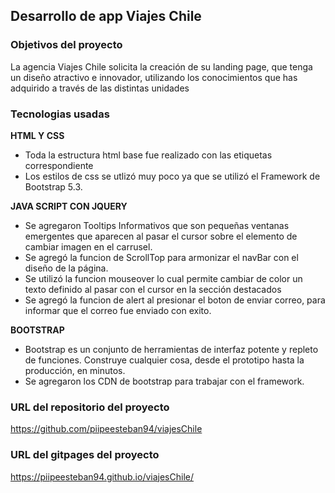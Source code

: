## Desarrollo de app Viajes Chile

### Objetivos del proyecto
La agencia Viajes Chile solicita la creación de su landing page, que tenga un diseño atractivo
e innovador, utilizando los conocimientos que has adquirido a través de las distintas
unidades

### Tecnologias usadas
**HTML Y CSS**<br>
- Toda la estructura html base fue realizado con las etiquetas correspondiente </br>
- Los estilos de css se utlizó muy poco ya que se utilizó el Framework de Bootstrap 5.3.<br>

**JAVA SCRIPT CON JQUERY** <br>
- Se agregaron Tooltips Informativos que son pequeñas ventanas emergentes que aparecen al pasar el cursor sobre el elemento de cambiar imagen en el carrusel. </br>
- Se agregó la funcion de ScrollTop para armonizar el navBar con el diseño de la página. </br>
- Se utilizó la funcion mouseover lo cual permite cambiar de color un texto definido al pasar con el cursor en la sección destacados<br>
- Se agregó la funcion de alert al presionar el boton de enviar correo, para informar que el correo fue enviado con exito. <br>

**BOOTSTRAP**<br>
- Bootstrap es un conjunto de herramientas de interfaz potente y repleto de funciones. Construye cualquier cosa, desde el prototipo hasta la producción, en minutos.
- Se agregaron los CDN de bootstrap para trabajar con el framework.<br>


### URL del repositorio del proyecto
https://github.com/piipeesteban94/viajesChile

### URL del gitpages del proyecto
https://piipeesteban94.github.io/viajesChile/
